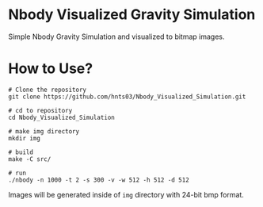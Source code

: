 # Nbody Visualized Gravity Simulation 

Simple Nbody Gravity Simulation and visualized to bitmap images.

# How to Use?
``` shell
# Clone the repository
git clone https://github.com/hnts03/Nbody_Visualized_Simulation.git

# cd to repository
cd Nbody_Visualized_Simulation

# make img directory
mkdir img

# build
make -C src/

# run
./nbody -n 1000 -t 2 -s 300 -v -w 512 -h 512 -d 512
```

Images will be generated inside of `img` directory with 24-bit bmp format.

